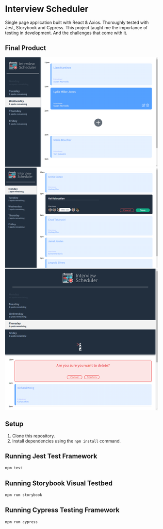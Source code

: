# Interview Scheduler

Single page application built with React & Axios.
Thoroughly tested with Jest, Storybook and Cypress.
This project taught me the importance of testing in development.
And the challenges that come with it.

## Final Product
!["Appointments in display"](https://github.com/keikaloustian/scheduler/blob/master/docs/appointments.png?raw=true)
!["New appointment form"](https://github.com/keikaloustian/scheduler/blob/master/docs/new-appointment.png?raw=true)
!["Deletion confirmation"](https://github.com/keikaloustian/scheduler/blob/master/docs/delete-appointment.png?raw=true)


## Setup

1. Clone this repository.
2. Install dependencies using the `npm install` command.

## Running Jest Test Framework

```sh
npm test
```

## Running Storybook Visual Testbed

```sh
npm run storybook
```

## Running Cypress Testing Framework

```sh
npm run cypress
```
